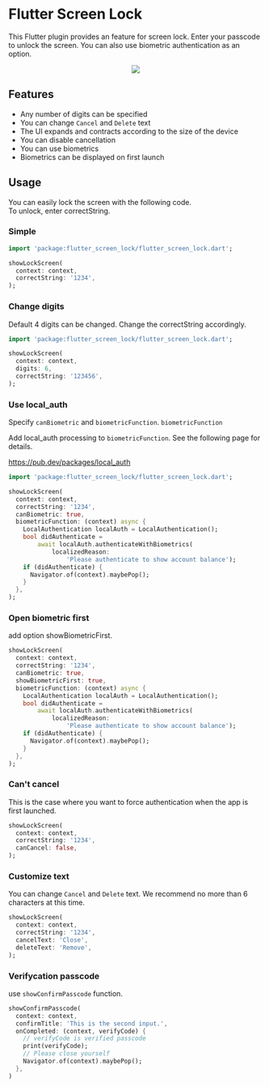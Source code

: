 # Flutter Screen Lock

This Flutter plugin provides an feature for screen lock.
Enter your passcode to unlock the screen.
You can also use biometric authentication as an option.

<p align="center">
  <img src="https://raw.githubusercontent.com/naoki0719/flutter_screen_lock/master/resources/flutter_screen_lock.gif" />
</p>

## Features

- Any number of digits can be specified
- You can change `Cancel` and `Delete` text
- The UI expands and contracts according to the size of the device
- You can disable cancellation
- You can use biometrics
- Biometrics can be displayed on first launch

## Usage

You can easily lock the screen with the following code.  
To unlock, enter correctString.

### Simple

```dart
import 'package:flutter_screen_lock/flutter_screen_lock.dart';

showLockScreen(
  context: context,
  correctString: '1234',
);
```

### Change digits

Default 4 digits can be changed. Change the correctString accordingly.

```dart
import 'package:flutter_screen_lock/flutter_screen_lock.dart';

showLockScreen(
  context: context,
  digits: 6,
  correctString: '123456',
);
```

### Use local_auth

Specify `canBiometric` and `biometricFunction`.
`biometricFunction`

Add local_auth processing to `biometricFunction`. See the following page for details.

https://pub.dev/packages/local_auth

```dart
import 'package:flutter_screen_lock/flutter_screen_lock.dart';

showLockScreen(
  context: context,
  correctString: '1234',
  canBiometric: true,
  biometricFunction: (context) async {
    LocalAuthentication localAuth = LocalAuthentication();
    bool didAuthenticate =
        await localAuth.authenticateWithBiometrics(
            localizedReason:
                'Please authenticate to show account balance');
    if (didAuthenticate) {
      Navigator.of(context).maybePop();
    }
  },
);
```

### Open biometric first

add option showBiometricFirst.

```dart
showLockScreen(
  context: context,
  correctString: '1234',
  canBiometric: true,
  showBiometricFirst: true,
  biometricFunction: (context) async {
    LocalAuthentication localAuth = LocalAuthentication();
    bool didAuthenticate =
        await localAuth.authenticateWithBiometrics(
            localizedReason:
                'Please authenticate to show account balance');
    if (didAuthenticate) {
      Navigator.of(context).maybePop();
    }
  },
);
```

### Can't cancel

This is the case where you want to force authentication when the app is first launched.

```dart
showLockScreen(
  context: context,
  correctString: '1234',
  canCancel: false,
);
```

### Customize text

You can change `Cancel` and `Delete` text.
We recommend no more than 6 characters at this time.

```dart
showLockScreen(
  context: context,
  correctString: '1234',
  cancelText: 'Close',
  deleteText: 'Remove',
);
```

### Verifycation passcode

use `showConfirmPasscode` function.

```dart
showConfirmPasscode(
  context: context,
  confirmTitle: 'This is the second input.',
  onCompleted: (context, verifyCode) {
    // verifyCode is verified passcode
    print(verifyCode);
    // Please close yourself
    Navigator.of(context).maybePop();
  },
)
```
